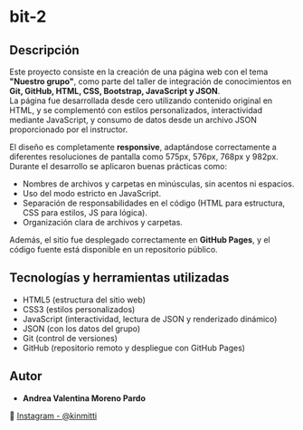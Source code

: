 
# bit-2

## Descripción

Este proyecto consiste en la creación de una página web con el tema **"Nuestro grupo"**, como parte del taller de integración de conocimientos en **Git, GitHub, HTML, CSS, Bootstrap, JavaScript y JSON**.  
La página fue desarrollada desde cero utilizando contenido original en HTML, y se complementó con estilos personalizados, interactividad mediante JavaScript, y consumo de datos desde un archivo JSON proporcionado por el instructor.

El diseño es completamente **responsive**, adaptándose correctamente a diferentes resoluciones de pantalla como 575px, 576px, 768px y 982px.  
Durante el desarrollo se aplicaron buenas prácticas como:
- Nombres de archivos y carpetas en minúsculas, sin acentos ni espacios.
- Uso del modo estricto en JavaScript.
- Separación de responsabilidades en el código (HTML para estructura, CSS para estilos, JS para lógica).
- Organización clara de archivos y carpetas.

Además, el sitio fue desplegado correctamente en **GitHub Pages**, y el código fuente está disponible en un repositorio público.

## Tecnologías y herramientas utilizadas

- HTML5 (estructura del sitio web)
- CSS3 (estilos personalizados)
- JavaScript (interactividad, lectura de JSON y renderizado dinámico)
- JSON (con los datos del grupo)
- Git (control de versiones)
- GitHub (repositorio remoto y despliegue con GitHub Pages)

## Autor

- **Andrea Valentina Moreno Pardo**

🔗 [Instagram - @kinmitti](https://www.instagram.com/kinmitti/)
